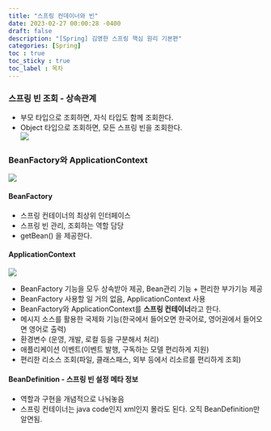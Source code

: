 ```yaml
---
title: "스프링 컨데이너와 빈"
date: 2023-02-27 00:00:28 -0400
draft: false
description: "[Spring] 김영한 스프링 핵심 원리 기본편"
categories: [Spring]
toc : true
toc_sticky : true
toc_label : 목차
---
```


### 스프링 빈 조회 - 상속관계
- 부모 타입으로 조회하면, 자식 타입도 함께 조회한다.
- Object 타입으로 조회하면, 모든 스프링 빈을 조회한다.<br/>
![](images/bac728de.png)<br/>

### BeanFactory와 ApplicationContext
![](images/1e76057f.png)

#### BeanFactory
- 스프링 컨테이너의 최상위 인터페이스
- 스프링 빈 관리, 조회하는 역할 담당
- getBean() 을 제공한다.

#### ApplicationContext
![](images/c807d554.png)<br/>
- BeanFactory 기능을 모두 상속받아 제공, Bean관리 기능 + 편리한 부가기능 제공
- BeanFactory 사용할 일 거의 없음, ApplicationContext 사용
- BeanFactory와 ApplicationContext를 **스프링 컨테이너**라고 한다.<br/>
- 메시지 소스를 활용한 국제화 기능(한국에서 들어오면 한국어로, 영어권에서 들어오면 영어로 출력)
- 환경변수 (운영, 개발, 로컬 등을 구분해서 처리)
- 애플리케이션 이벤트(이벤트 발행, 구독하는 모델 편리하게 지원)
- 편리한 리소스 조회(파일, 클래스패스, 외부 등에서 리소르를 편리하게 조회)


#### BeanDefinition - 스프링 빈 설정 메타 정보
- 역할과 구현을 개념적으로 나눠놓음
- 스프링 컨테이너는 java code인지 xml인지 몰라도 된다. 오직 BeanDefinition만 알면됨.